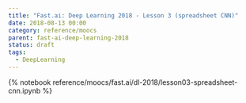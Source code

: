 ```yaml
---
title: "Fast.ai: Deep Learning 2018 - Lesson 3 (spreadsheet CNN)"
date: 2018-08-13 00:00
category: reference/moocs
parent: fast-ai-deep-learning-2018
status: draft
tags:
  - DeepLearning
---
```


{% notebook reference/moocs/fast.ai/dl-2018/lesson03-spreadsheet-cnn.ipynb %}

